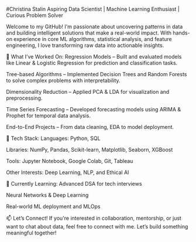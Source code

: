 #Christina Stalin
Aspiring Data Scientist | Machine Learning Enthusiast | Curious Problem Solver

Welcome to my GitHub! I'm passionate about uncovering patterns in data and building intelligent solutions that make a real-world impact. With hands-on experience in core ML algorithms, statistical analysis, and feature engineering, I love transforming raw data into actionable insights.

💼 What I’ve Worked On:
Regression Models – Built and evaluated models like Linear & Logistic Regression for prediction and classification tasks.

Tree-based Algorithms – Implemented Decision Trees and Random Forests to solve complex problems with interpretability.

Dimensionality Reduction – Applied PCA & LDA for visualization and preprocessing.

Time Series Forecasting – Developed forecasting models using ARIMA & Prophet for temporal data analysis.

End-to-End Projects – From data cleaning, EDA to model deployment.

🔧 Tech Stack:
Languages: Python, SQL

Libraries: NumPy, Pandas, Scikit-learn, Matplotlib, Seaborn, XGBoost

Tools: Jupyter Notebook, Google Colab, Git, Tableau

Other Interests: Deep Learning, NLP, and Ethical AI

🌱 Currently Learning:
Advanced DSA for tech interviews

Neural Networks & Deep Learning

Real-world ML deployment and MLOps

📫 Let’s Connect!
If you're interested in collaboration, mentorship, or just want to chat about data, feel free to connect with me.
Let’s build something meaningful together!
